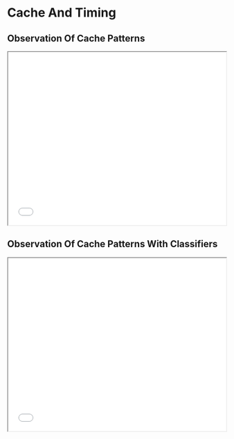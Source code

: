 # Cache And Timing

## Observation Of Cache Patterns

<iframe src="readme.cache_timing.md" width="100%" height="400px"></iframe>

## Observation Of Cache Patterns With Classifiers

<iframe src="readme.cache_timing_classifier.md" width="100%" height="400px"></iframe>

